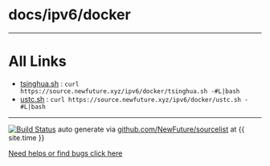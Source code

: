 
# docs/ipv6/docker



---

# All Links

* [tsinghua.sh](tsinghua.sh) : `curl https://source.newfuture.xyz/ipv6/docker/tsinghua.sh -#L|bash`
* [ustc.sh](ustc.sh) : `curl https://source.newfuture.xyz/ipv6/docker/ustc.sh -#L|bash`

---

[![Build Status](https://travis-ci.org/NewFuture/sourcelist.svg?branch=master)](https://travis-ci.org/NewFuture/sourcelist)
auto generate via [github.com/NewFuture/sourcelist](https://github.com/NewFuture/sourcelist) at {{ site.time }}

[Need helps or find bugs click here](https://github.com/NewFuture/sourcelist/issues)
